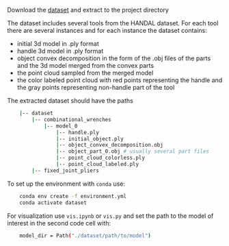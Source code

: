 Download the [dataset](https://disk.yandex.ru/d/wn96YnqAKPJ_Zw) and extract to the project directory

The dataset includes several tools from the HANDAL dataset. For each tool there are several instances and for each instance the dataset contains:
- initial 3d model in .ply format
- handle 3d model in .ply format
- object convex decomposition in the form of the .obj files of the parts and the 3d model merged from the convex parts
- the point cloud sampled from the merged model
- the color labeled point cloud with red points representing the handle and the gray points representing non-handle part of the tool  


The extracted dataset should have the paths
```bash
    |-- dataset
        |-- combinational_wrenches
            |-- model_0
                |-- handle.ply
                |-- initial_object.ply
                |-- object_convex_decomposition.obj
                |-- object_part_0.obj # usually several part files
                |-- point_cloud_colorless.ply
                |-- point_cloud_labeled.ply
        |-- fixed_joint_pliers
```

To set up the environment with `conda` use:
```bash
    conda env create -f environment.yml
    conda activate dataset
```
For visualization use `vis.ipynb` or `vis.py` and set the path to the model of interest in the second code cell with:
```bash
    model_dir = Path("./dataset/path/to/model")
```





